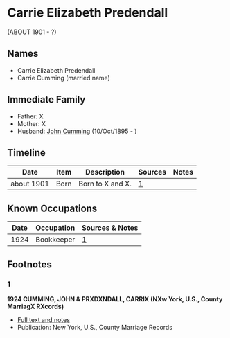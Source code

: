 ﻿---
layout: person
subject_key: i2361090
permalink: /people/i2361090
---

# Carrie Elizabeth Predendall
(ABOUT 1901 - ?)

## Names

* Carrie Elizabeth Predendall
* Carrie Cumming (married name)

## Immediate Family

* Father: X
* Mother: X
* Husband: [John Cumming](./@7323242@-john-cumming-b1895-10-10-d.md) (10/Oct/1895 - )

## Timeline

Date | Item | Description | Sources | Notes
---|---|---|---|---
about 1901 | Born | Born to X and X. | [1](#1) | 

## Known Occupations

Date | Occupation | Sources & Notes
---|---|---
1924 | Bookkeeper | [1](#1)

## Footnotes

### 1

**1924 CUMMING, JOHN & PRXDXNDALL, CARRIX (NXw York, U.S., County MarriagX RXcords)**

* [Full text and notes](../sources/@6485546@-1924-cumming,-john-&-predendall,-carrie-new-york,-u.s.,-county-marriage-records-.md)
* Publication: New York, U.S., County Marriage Records

